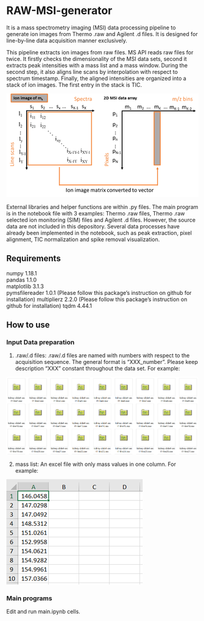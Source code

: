 # RAW-MSI-generator
It is a mass spectrometry imaging (MSI) data processing pipeline to generate ion images from Thermo .raw and Agilent .d files. It is designed for line-by-line data acquisition manner exclusively.

This pipeline extracts ion images from raw files. MS API reads raw files for twice. It firstly checks the dimensionality of the MSI data sets, second it extracts peak intensities with a mass list and a mass window. During the second step, it also aligns line scans by interpolation with respect to spectrum timestamp. Finally, the aligned intensities are organized into a stack of ion images. The first entry in the stack is TIC.

<div align="center">
<img src="images/image1.png" width="600">
</div>

External libraries and helper functions are within .py files. The main program is in the notebook file with 3 examples: Thermo .raw files, Thermo .raw selected ion monitoring (SIM) files and Agilent .d files. However, the source data are not included in this depository. Several data processes have already been implemented in the notebook, such as peak extraction, pixel alignment, TIC normalization and spike removal visualization.

## Requirements 
numpy 1.18.1<br>
pandas 1.1.0<br>
matplotlib 3.1.3<br>
pymsfilereader 1.0.1 (Please follow this package’s instruction on github for installation)
multiplierz    2.2.0 (Please follow this package’s instruction on github for installation)
tqdm 4.44.1

## How to use 
### Input Data preparation
1. .raw/.d files:
.raw/.d files are named with numbers with respect to the acquisition sequence. The general format is “XXX_number”. Please keep description “XXX” constant throughout the data set. For example: 

<img src="images/image2.png">

2. mass list:
An excel file with only mass values in one column. For example:

<img src="images/image3.png">

### Main programs
Edit and run main.ipynb cells. 
